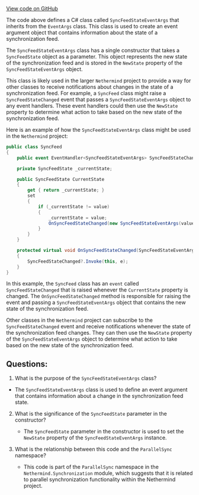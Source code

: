 [View code on GitHub](https://github.com/nethermindeth/nethermind/Nethermind.Synchronization/ParallelSync/SyncFeedStateEventArgs.cs)

The code above defines a C# class called `SyncFeedStateEventArgs` that inherits from the `EventArgs` class. This class is used to create an event argument object that contains information about the state of a synchronization feed. 

The `SyncFeedStateEventArgs` class has a single constructor that takes a `SyncFeedState` object as a parameter. This object represents the new state of the synchronization feed and is stored in the `NewState` property of the `SyncFeedStateEventArgs` object. 

This class is likely used in the larger `Nethermind` project to provide a way for other classes to receive notifications about changes in the state of a synchronization feed. For example, a `SyncFeed` class might raise a `SyncFeedStateChanged` event that passes a `SyncFeedStateEventArgs` object to any event handlers. These event handlers could then use the `NewState` property to determine what action to take based on the new state of the synchronization feed. 

Here is an example of how the `SyncFeedStateEventArgs` class might be used in the `Nethermind` project:

```csharp
public class SyncFeed
{
    public event EventHandler<SyncFeedStateEventArgs> SyncFeedStateChanged;

    private SyncFeedState _currentState;

    public SyncFeedState CurrentState
    {
        get { return _currentState; }
        set
        {
            if (_currentState != value)
            {
                _currentState = value;
                OnSyncFeedStateChanged(new SyncFeedStateEventArgs(value));
            }
        }
    }

    protected virtual void OnSyncFeedStateChanged(SyncFeedStateEventArgs e)
    {
        SyncFeedStateChanged?.Invoke(this, e);
    }
}
```

In this example, the `SyncFeed` class has an `event` called `SyncFeedStateChanged` that is raised whenever the `CurrentState` property is changed. The `OnSyncFeedStateChanged` method is responsible for raising the event and passing a `SyncFeedStateEventArgs` object that contains the new state of the synchronization feed. 

Other classes in the `Nethermind` project can subscribe to the `SyncFeedStateChanged` event and receive notifications whenever the state of the synchronization feed changes. They can then use the `NewState` property of the `SyncFeedStateEventArgs` object to determine what action to take based on the new state of the synchronization feed.
## Questions: 
 1. What is the purpose of the `SyncFeedStateEventArgs` class?
   - The `SyncFeedStateEventArgs` class is used to define an event argument that contains information about a change in the synchronization feed state.

2. What is the significance of the `SyncFeedState` parameter in the constructor?
   - The `SyncFeedState` parameter in the constructor is used to set the `NewState` property of the `SyncFeedStateEventArgs` instance.

3. What is the relationship between this code and the `ParallelSync` namespace?
   - This code is part of the `ParallelSync` namespace in the `Nethermind.Synchronization` module, which suggests that it is related to parallel synchronization functionality within the Nethermind project.